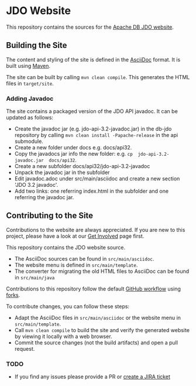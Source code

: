 # JDO Website

This repository contains the sources for the [Apache DB JDO website](https://db.apache.org/jdo/).

## Building the Site

The content and styling of the site is defined in the [AsciiDoc](https://asciidoc.org/) format. It is built using [Maven](https://maven.apache.org/).

The site can be built by calling `mvn clean compile`. This generates the HTML files in `target/site`.

### Adding Javadoc

The site contains a packaged version of the JDO API javadoc. It can be updated as follows:

* Create the javadoc jar (e.g. jdo-api-3.2-javadoc.jar) in the db-jdo repository by calling `mvn clean install -Papache-release` in the api submodule.
* Create a new folder under docs e.g. docs/api32.
* Copy the javadocs jar info the new folder: e.g. `cp  jdo-api-3.2-javadoc.jar  docs/api32`.
* Create a new subfolder docs/api32/jdo-api-3.2-javadoc
* Unpack the javadoc jar in the subfolder
* Edit javadoc.adoc under src/main/asciidoc and create a new section 'JDO 3.2 javadoc'.
* Add two links: one referring index.html in the subfolder and one referring the javadoc jar.

## Contributing to the Site

Contributions to the website are always appreciated.
If you are new to this project, please have a look at our [Get Involved](https://db.apache.org/jdo/get-involved.html) page first.

This repository contains the JDO website source.

 * The AsciiDoc sources can be found in `src/main/asciidoc`.
 * The website menu is defined in `src/main/template`.
 * The converter for migrating the old HTML files to AsciiDoc can be found in `src/main/java`

Contributions to this repository follow the default [GitHub workflow](https://guides.github.com/introduction/flow/) using [forks](https://guides.github.com/activities/forking/).

To contribute changes, you can follow these steps:

 * Adapt the AsciiDoc files in `src/main/asciidoc` or the website menu in  `src/main/template`.
 * Call `mvn clean compile` to build the site and verify the generated website by viewing it locally with a web browser.
 * Commit the source changes (not the build artifacts) and open a pull request.

### TODO
 * If you find any issues please provide a PR or [create a JIRA ticket](https://issues.apache.org/jira/projects/JDO/issues/?filter=allopenissues)
